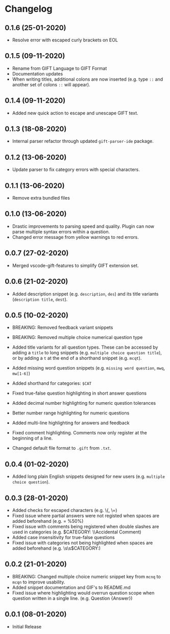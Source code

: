 # Changelog

## 0.1.6 (25-01-2020)

- Resolve error with escaped curly brackets on EOL

## 0.1.5 (09-11-2020)

- Rename from GIFT Language to GIFT Format
- Documentation updates
- When writing titles, additional colons are now inserted (e.g. type `::` and another set of colons `::` will appear).

## 0.1.4 (09-11-2020)

- Added new quick action to escape and unescape GIFT text.

## 0.1.3 (18-08-2020)

- Internal parser refactor through updated `gift-parser-ide` package.

## 0.1.2 (13-06-2020)

- Update parser to fix category errors with special characters.

## 0.1.1 (13-06-2020)

- Remove extra bundled files

## 0.1.0 (13-06-2020)

- Drastic improvements to parsing speed and quality. Plugin can now parse multiple syntax errors within a question.
- Changed error message from yellow warnings to red errors.

## 0.0.7 (27-02-2020)

- Merged vscode-gift-features to simplify GIFT extension set.

## 0.0.6 (21-02-2020)

- Added description snippet (e.g. `description`, `des`) and its title variants (`description title`, `dest`).

## 0.0.5 (10-02-2020)

- BREAKING: Removed feedback variant snippets
- BREAKING: Removed multiple choice numerical question type
- Added title variants for all question types. These can be accessed by adding a `title` to long snippets (e.g. `multiple choice question title`), or by adding a `t` at the end of a shorthand snippet (e.g. `mcqt`).
- Added missing word question snippets (e.g. `missing word question`, `mwq`, `mw[1-6]`)
- Added shorthand for categories: `$CAT`

- Fixed true-false question highlighting in short answer questions
- Added decimal number highlighting for numeric question tolerances
- Better number range highlighting for numeric questions
- Added multi-line highlighting for answers and feedback
- Fixed comment highlighting. Comments now only register at the beginning of a line.
- Changed default file format to `.gift` from `.txt`.

## 0.0.4 (01-02-2020)

- Added long plain English snippets designed for new users (e.g. `multiple choice question`).

## 0.0.3 (28-01-2020)

- Added checks for escaped characters (e.g. \\{, \\=)
- Fixed issue where partial answers were not registed when spaces are added beforehand (e.g. = %50%)
- Fixed issue with comments being registered when double slashes are used in categories (e.g. \$CATEGORY: \\\Accidental Comment)
- Added case insensitivity for true-false questions
- Fixed issue with categories not being highlighted when spaces are added beforehand (e.g. \s\s\$CATEGORY:)

## 0.0.2 (21-01-2020)

- BREAKING: Changed multiple choice numeric snippet key from `mcnq` to `mcqn` to improve usability.
- Added snippet documentation and GIF's to README.md
- Fixed issue where highlighting would overrun question scope when question written in a single line. (e.g. Question {Answer})

## 0.0.1 (08-01-2020)

- Initial Release
